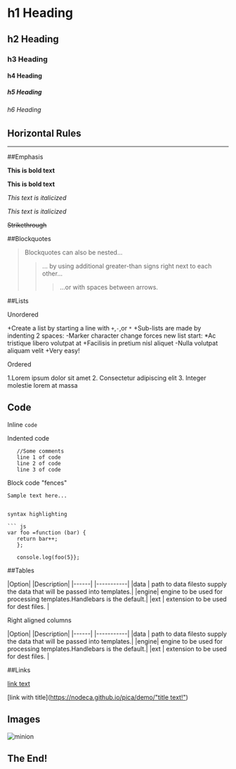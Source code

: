 # h1 Heading
## h2 Heading
### h3 Heading
#### h4 Heading
##### h5 Heading
###### h6 Heading


## Horizontal Rules

----


##Emphasis

**This is bold text**

__This is bold text__

*This text is italicized*

_This text is italicized_

~~Strikethrough~~


##Blockquotes


>Blockquotes can also be nested...
>> ... by using additional greater-than signs right next to each other...
> > > ...or with spaces between arrows.


##Lists

Unordered

+Create a list by starting a line with `+`,`-`,or `*`
+Sub-lists are made by indenting 2 spaces:
  -Marker character change forces new list start:
    *Ac tristique libero volutpat at
    +Facilisis in pretium nisl aliquet
    -Nulla volutpat aliquam velit
+Very easy!

Ordered

1.Lorem ipsum dolor sit amet
2. Consectetur adipiscing elit
3. Integer molestie lorem at massa

## Code

Inline `code`

Indented code

       //Some comments
       line 1 of code
       line 2 of code
       line 3 of code
       
        
Block code "fences"

```
Sample text here...


syntax highlighting

``` js
var foo =function (bar) {
   return bar++;
   };
   
   console.log(foo(5}};
   ```
   
   ##Tables
   
  |Option| |Description|
  |------| |-----------|
  |data  | path to data filesto supply the data that will be passed into templates.|
  |engine| engine to be used for processing templates.Handlebars is the default.|
  |ext   | extension to be used for dest files. |
  
  Right aligned columns
  
  |Option| |Description|
  |------| |-----------|
  |data  | path to data filesto supply the data that will be passed into templates.|
  |engine| engine to be used for processing templates.Handlebars is the default.|
  |ext   | extension to be used for dest files. |
  
  
  ##Links
  
 [link text](https:https://remix-of-nebula.glitch.me/)
 
 [link with title]([https://nodeca.github.io/pica/demo/"title text!"](https://www.youtube.com/redirect?event=video_description&redir_token=QUFFLUhqa0kwZ2ZOSkswSmg0R0Q1eEV2T0dCSVM5OXhOUXxBQ3Jtc0ttV0tZM3dIck1FQnlIT3BfMlpiSXI0MVc5Q2haTDl2YzQwSkxiUlJiMHpvQ0ExeGtXbzVvZnlWM2tIWVh1Y0xGVHl4MUVHUjlWUFRFdTBFZ3lxZkRGQjkzYlpLR1hBV2pqdHMtMTV2QzJYc3duRU5acw&q=https%3A%2F%2Fngg.798sc.com%2F&v=_PgFirdx0eY))
 
 ## Images
 
 ![minion](https://octodex.github.com/images/minion.png)
 
 ## The End!
